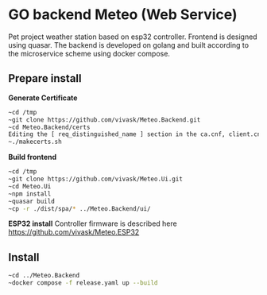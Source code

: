 # GO backend Meteo (Web Service)

Pet project weather station based on esp32 controller. Frontend is designed using quasar. The backend is developed on golang and built according to the microservice scheme using docker compose.

## Prepare install

**Generate Certificate**
```sh
~cd /tmp
~git clone https://github.com/vivask/Meteo.Backend.git
~cd Meteo.Backend/certs
Editing the [ req_distinguished_name ] section in the ca.cnf, client.cnf, server.cnf
~./makecerts.sh
```

**Build frontend**
```sh
~cd /tmp
~git clone https://github.com/vivask/Meteo.Ui.git
~cd Meteo.Ui
~npm install
~quasar build
~cp -r ./dist/spa/* ../Meteo.Backend/ui/
```

**ESP32 install**
Controller firmware is described here https://github.com/vivask/Meteo.ESP32

## Install
```sh
~cd ../Meteo.Backend
~docker compose -f release.yaml up --build
```
